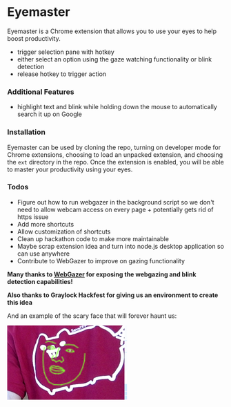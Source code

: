 # Eyemaster

Eyemaster is a Chrome extension that allows you to use your eyes to help boost productivity.

  - trigger selection pane with hotkey
  - either select an option using the gaze watching functionality or blink detection
  - release hotkey to trigger action

### Additional Features

  - highlight text and blink while holding down the mouse to automatically search it up on Google

### Installation

Eyemaster can be used by cloning the repo, turning on developer mode for Chrome extensions, choosing to load an unpacked extension, and choosing the `ext` directory in the repo. Once the extension is enabled, you will be able to master your productivity using your eyes.

### Todos

 - Figure out how to run webgazer in the background script so we don't need to allow webcam access on every page + potentially gets rid of https issue
 - Add more shortcuts
 - Allow customization of shortcuts
 - Clean up hackathon code to make more maintainable
 - Maybe scrap extension idea and turn into node.js desktop application so can use anywhere
 - Contribute to WebGazer to improve on gazing functionality

 **Many thanks to [WebGazer](https://github.com/brownhci/WebGazer) for exposing the webgazing and blink detection capabilities!**

**Also thanks to Graylock Hackfest for giving us an environment to create this idea**

 And an example of the scary face that will forever haunt us:

 ![](scaryface.png?raw=true)
